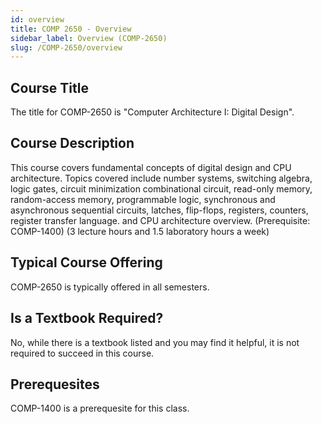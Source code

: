 ```yaml
---
id: overview
title: COMP 2650 - Overview
sidebar_label: Overview (COMP-2650)
slug: /COMP-2650/overview
---
```


## Course Title

The title for COMP-2650 is "Computer Architecture I: Digital Design".

## Course Description

This course covers fundamental concepts of digital design and CPU architecture. Topics covered include number systems, switching algebra, logic gates, circuit minimization combinational circuit, read-only memory, random-access memory, programmable logic, synchronous and asynchronous sequential circuits, latches, flip-flops, registers, counters, register transfer language. and CPU architecture overview. (Prerequisite: COMP-1400) (3 lecture hours and 1.5 laboratory hours a week)

## Typical Course Offering

COMP-2650 is typically offered in all semesters.

## Is a Textbook Required?

No, while there is a textbook listed and you may find it helpful, it is not required to succeed in this course.

## Prerequesites

COMP-1400 is a prerequesite for this class.
